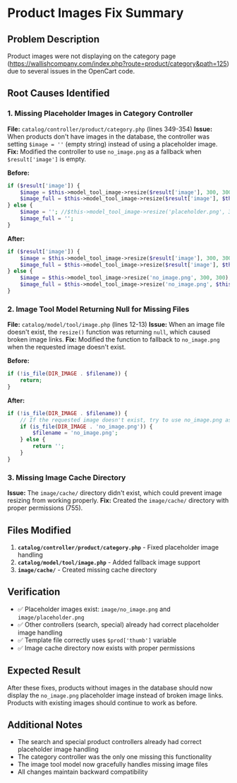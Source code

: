 # Product Images Fix Summary

## Problem Description
Product images were not displaying on the category page (https://wallishcompany.com/index.php?route=product/category&path=125) due to several issues in the OpenCart code.

## Root Causes Identified

### 1. Missing Placeholder Images in Category Controller
**File:** `catalog/controller/product/category.php` (lines 349-354)
**Issue:** When products don't have images in the database, the controller was setting `$image = ''` (empty string) instead of using a placeholder image.
**Fix:** Modified the controller to use `no_image.png` as a fallback when `$result['image']` is empty.

**Before:**
```php
if ($result['image']) {
    $image = $this->model_tool_image->resize($result['image'], 300, 300);
    $image_full = $this->model_tool_image->resize($result['image'], $this->config->get('config_image_popup_width'), $this->config->get('config_image_popup_height'));
} else {
    $image = ''; //$this->model_tool_image->resize('placeholder.png', 300, 300);
    $image_full = '';
}
```

**After:**
```php
if ($result['image']) {
    $image = $this->model_tool_image->resize($result['image'], 300, 300);
    $image_full = $this->model_tool_image->resize($result['image'], $this->config->get('config_image_popup_width'), $this->config->get('config_image_popup_height'));
} else {
    $image = $this->model_tool_image->resize('no_image.png', 300, 300);
    $image_full = $this->model_tool_image->resize('no_image.png', $this->config->get('config_image_popup_width'), $this->config->get('config_image_popup_height'));
}
```

### 2. Image Tool Model Returning Null for Missing Files
**File:** `catalog/model/tool/image.php` (lines 12-13)
**Issue:** When an image file doesn't exist, the `resize()` function was returning `null`, which caused broken image links.
**Fix:** Modified the function to fallback to `no_image.png` when the requested image doesn't exist.

**Before:**
```php
if (!is_file(DIR_IMAGE . $filename)) {
    return;
}
```

**After:**
```php
if (!is_file(DIR_IMAGE . $filename)) {
    // If the requested image doesn't exist, try to use no_image.png as fallback
    if (is_file(DIR_IMAGE . 'no_image.png')) {
        $filename = 'no_image.png';
    } else {
        return '';
    }
}
```

### 3. Missing Image Cache Directory
**Issue:** The `image/cache/` directory didn't exist, which could prevent image resizing from working properly.
**Fix:** Created the `image/cache/` directory with proper permissions (755).

## Files Modified

1. **`catalog/controller/product/category.php`** - Fixed placeholder image handling
2. **`catalog/model/tool/image.php`** - Added fallback image support
3. **`image/cache/`** - Created missing cache directory

## Verification

- ✅ Placeholder images exist: `image/no_image.png` and `image/placeholder.png`
- ✅ Other controllers (search, special) already had correct placeholder image handling
- ✅ Template file correctly uses `$prod['thumb']` variable
- ✅ Image cache directory now exists with proper permissions

## Expected Result

After these fixes, products without images in the database should now display the `no_image.png` placeholder image instead of broken image links. Products with existing images should continue to work as before.

## Additional Notes

- The search and special product controllers already had correct placeholder image handling
- The category controller was the only one missing this functionality
- The image tool model now gracefully handles missing image files
- All changes maintain backward compatibility